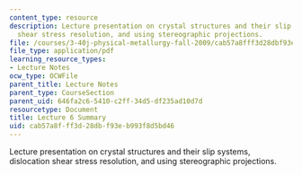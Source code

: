 ```yaml
---
content_type: resource
description: Lecture presentation on crystal structures and their slip systems, dislocation
  shear stress resolution, and using stereographic projections.
file: /courses/3-40j-physical-metallurgy-fall-2009/cab57a8fff3d28dbf93eb993f8d5bd46_MIT3_40JF09_lec06.pdf
file_type: application/pdf
learning_resource_types:
- Lecture Notes
ocw_type: OCWFile
parent_title: Lecture Notes
parent_type: CourseSection
parent_uid: 646fa2c6-5410-c2ff-34d5-df235ad10d7d
resourcetype: Document
title: Lecture 6 Summary
uid: cab57a8f-ff3d-28db-f93e-b993f8d5bd46
---
```

Lecture presentation on crystal structures and their slip systems, dislocation shear stress resolution, and using stereographic projections.

